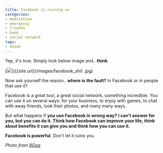 ```yaml
---
title: Facebook is ruining us
categories:
- meditation
- emergency
- friends
- book
- social network
tags:
- ebook
---
```

Yep, it's true. Simply look below image and.. **think**.

[![]({{site.url}}/images/facebook_shit.jpg)]({{site.url}}/images/facebook_shit
.jpg)

Now ask yourself the reason.. **where is the fault?** In Facebook or in people
that use it?

Facebook is a great tool, a great social network, something incredible. You
can use it un several ways: for your business, to enjoy with games, to chat
with away friends, look their photos, and many many ways.

But what happens if **you use Facebook in wrong way? **I can't answer for you,
but **you can do it**. Think how Facebook can improve your life, think about
benefits it can give you and think** how you can use it.**

**Facebook is powerful**. Don't let it ruins you.

  
_Photo from [9Gag](http://9gag.com/gag/75376)_

